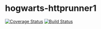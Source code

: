 # hogwarts-httprunner1
[![Coverage Status](https://coveralls.io/repos/github/xiaoyu0407/hogwarts-httprunner1/badge.svg)](https://coveralls.io/github/xiaoyu0407/hogwarts-httprunner1)
[![Build Status](https://travis-ci.com/xiaoyu0407/hogwarts-httprunner1.svg?branch=master)](https://travis-ci.com/xiaoyu0407/hogwarts-httprunner1)